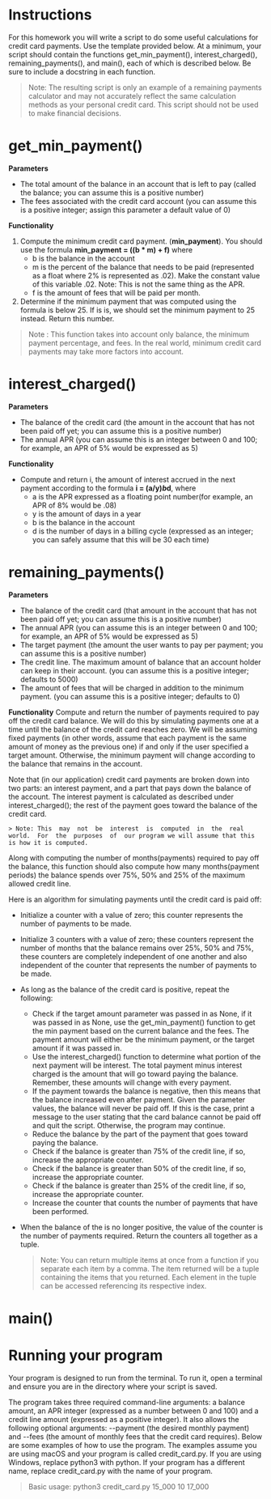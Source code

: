 # Instructions
For this homework you will write a script to do some useful calculations for credit card payments. Use the template provided below. At a minimum, your script should contain the functions get_min_payment(), interest_charged(), remaining_payments(), and main(), each of which is described below. Be sure to include a docstring in each function.

> Note: The  resulting  script  is  only  an  example  of  a  remaining  payments  calculator  and  may  not accurately reflect the same calculation methods as your personal credit card. This script should not be used to make financial decisions.

# get_min_payment()
**Parameters**
- The  total  amount  of  the  balance  in  an  account  that  is  left  to  pay  (called  the  balance;  you  can assume this is a positive number)
- The  fees  associated  with  the  credit  card  account  (you  can  assume  this  is  a  positive  integer; assign this parameter a default value of 0)

**Functionality**
1. Compute the minimum credit card payment. (**min_payment**). You should use the formula **min_payment = ((b * m) + f)** where
    -  b is the balance in the account
    -  m  is  the  percent  of  the  balance  that  needs  to  be  paid  (represented  as  a  float  where  2%  is represented as .02). Make the constant value of this variable .02. Note: This is not the same thing as the APR.
    -  f is the amount of fees that will be paid per month.
2. Determine  if  the  minimum  payment  that  was  computed  using  the  formula  is  below  25.  If  is  is, we should set the minimum payment to 25 instead. Return this number.

> Note : This  function  takes  into  account  only  balance,  the  minimum  payment  percentage, and  fees.  In  the  real  world,  minimum  credit  card  payments  may  take  more  factors into account.

# interest_charged()
**Parameters**
- The balance of the credit card (the amount in the account that has not been paid off yet; you can assume this is a positive number)
- The annual APR (you can assume this is an integer between 0 and 100; for example, an APR of 5% would be expressed as 5)

**Functionality**
- Compute  and  return  i,  the  amount  of  interest  accrued  in  the  next  payment  according  to  the formula **i = (a/y)*b*d**, where
    - a is the APR expressed as a floating point number(for example, an APR of 8% would be .08)
    - y is the amount of days in a year
    - b is the balance in the account
    - d  is  the  number  of  days  in  a  billing  cycle  (expressed  as  an  integer;  you  can  safely  assume that this will be 30 each time)

# remaining_payments()
**Parameters**
- The  balance  of  the  credit  card  (that  amount  in  the  account  that  has  not  been  paid  off  yet;  you can assume this is a positive number)
- The annual APR (you can assume this is an integer between 0 and 100; for example, an APR of 5% would be expressed as 5)
- The  target  payment  (the  amount  the  user  wants  to  pay  per  payment;  you  can  assume  this  is  a positive number)
- The  credit  line.  The  maximum  amount  of  balance  that  an  account  holder  can  keep  in  their account. (you can assume this is a positive integer; defaults to 5000)
- The amount of fees that will be charged in addition to the minimum payment. (you can assume
this is a positive integer; defaults to 0)

**Functionality**
Compute  and  return  the  number  of  payments  required  to  pay  off  the  credit  card  balance.  We  will do this by simulating payments one at a time until the balance of the credit card reaches zero. We will be assuming fixed payments (in other words, assume that each payment is the same amount of money  as  the  previous  one)  if  and  only  if  the  user  specified  a  target  amount.  Otherwise,  the minimum payment will change according to the balance that remains in the account.

Note  that  (in  our  application)  credit  card  payments  are  broken  down  into  two  parts:  an  interest payment, and a part that pays down the balance of the account. The interest payment is calculated as  described  under  interest_charged();  the  rest  of  the  payment  goes  toward  the  balance  of  the credit card.

    > Note: This  may  not  be  interest  is  computed  in  the  real  world.  For  the  purposes  of  our program we will assume that this is how it is computed.
    
Along  with  computing  the  number  of  months(payments)  required  to  pay  off  the  balance,  this function  should  also  compute  how  many  months(payment  periods)  the  balance  spends  over  75%, 50% and 25% of the maximum allowed credit line.

Here is an algorithm for simulating payments until the credit card is paid off:
- Initialize a counter with a value of zero; this counter represents the number of payments to be made.
- Initialize  3  counters  with  a  value  of  zero;  these  counters  represent  the  number  of  months  that the balance remains over 25%, 50% and 75%, these counters are completely independent of one another  and  also  independent  of  the  counter  that  represents  the  number  of  payments  to  be made.
- As long as the balance of the credit card is positive, repeat the following:
    - Check if the target amount parameter was passed in as None, if it was passed in as None, use the  get_min_payment()  function  to  get  the  min  payment  based  on  the  current  balance  and the fees. The payment amount will either be the minimum payment, or the target amount if it was passed in.
    - Use  the  interest_charged()  function  to  determine  what  portion  of  the  next  payment  will  be interest. The total payment minus interest charged is the amount that will go toward paying the balance. Remember, these amounts will change with every payment.
    - If the payment towards the balance is negative, then this means that the balance increased even after payment. Given the parameter values, the balance will never be paid off. If this is the case, print a message to the user stating that the card balance cannot be paid off and quit the script. Otherwise, the program may continue.
    - Reduce the balance by the part of the payment that goes toward paying the balance.
    - Check  if  the  balance  is  greater  than  75%  of  the  credit  line,  if  so,  increase  the  appropriate counter.
    - Check  if  the  balance  is  greater  than  50%  of  the  credit  line,  if  so,  increase  the  appropriate counter.
    - Check  if  the  balance  is  greater  than  25%  of  the  credit  line,  if  so,  increase  the  appropriate counter.
    - Increase the counter that counts the number of payments that have been performed.
- When  the  balance  of  the  is  no  longer  positive,  the  value  of  the  counter  is  the  number  of payments required. Return the counters all together as a tuple.

    > Note: You can return multiple items at once from a function if you separate each item by a comma.  The  item  returned  will  be  a  tuple  containing  the  items  that  you  returned. Each element in the tuple can be accessed referencing its respective index. 
    
# main()



# Running your program
Your program is designed to run from the terminal. To run it, open a terminal and ensure you are
in the directory where your script is saved.

The  program  takes  three  required  command-line  arguments:  a  balance  amount,  an  APR  integer (expressed  as  a  number  between  0  and  100)  and  a  credit  line  amount  (expressed  as  a  positive integer). It also allows the following optional arguments: --payment (the desired monthly payment) and --fees (the amount of monthly fees that the credit card requires). Below are some examples of how  to  use  the  program.  The  examples  assume  you  are  using  macOS  and  your  program  is  called credit_card.py.  If  you  are  using  Windows,  replace  python3  with  python.  If  your  program  has  a different name, replace credit_card.py with the name of your program.

> Basic usage: python3 credit_card.py 15_000 10 17_000
